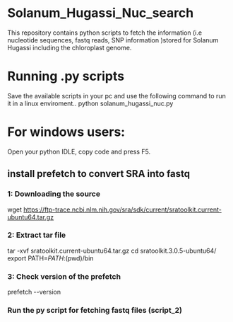# Solanum_Hugassi_Nuc_search
This repository contains python scripts to fetch the information (i.e nucleotide sequences, fastq reads, SNP information )stored for Solanum Hugassi including the chloroplast genome.

# Running .py scripts
Save the available scripts in your pc and use the following command to run it in a linux enviroment..
python solanum_hugassi_nuc.py

# For windows users:
Open your python IDLE, copy code and press F5.

## install prefetch to convert SRA into fastq

### 1:  Downloading the source
wget https://ftp-trace.ncbi.nlm.nih.gov/sra/sdk/current/sratoolkit.current-ubuntu64.tar.gz
### 2: Extract tar file
tar -xvf sratoolkit.current-ubuntu64.tar.gz
cd sratoolkit.3.0.5-ubuntu64/
export PATH=$PATH:$(pwd)/bin

### 3: Check version of the prefetch
prefetch --version

### Run the py script for fetching fastq files (script_2)


